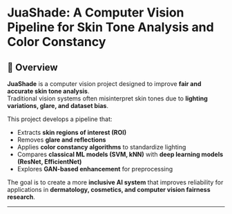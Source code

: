 # JuaShade: A Computer Vision Pipeline for Skin Tone Analysis and Color Constancy  

## 📌 Overview  
**JuaShade** is a computer vision project designed to improve **fair and accurate skin tone analysis**.  
Traditional vision systems often misinterpret skin tones due to **lighting variations, glare, and dataset bias**.  

This project develops a pipeline that:  
- Extracts **skin regions of interest (ROI)**  
- Removes **glare and reflections**  
- Applies **color constancy algorithms** to standardize lighting  
- Compares **classical ML models (SVM, kNN)** with **deep learning models (ResNet, EfficientNet)**  
- Explores **GAN-based enhancement** for preprocessing  

The goal is to create a more **inclusive AI system** that improves reliability for applications in **dermatology, cosmetics, and computer vision fairness research**.  

---
